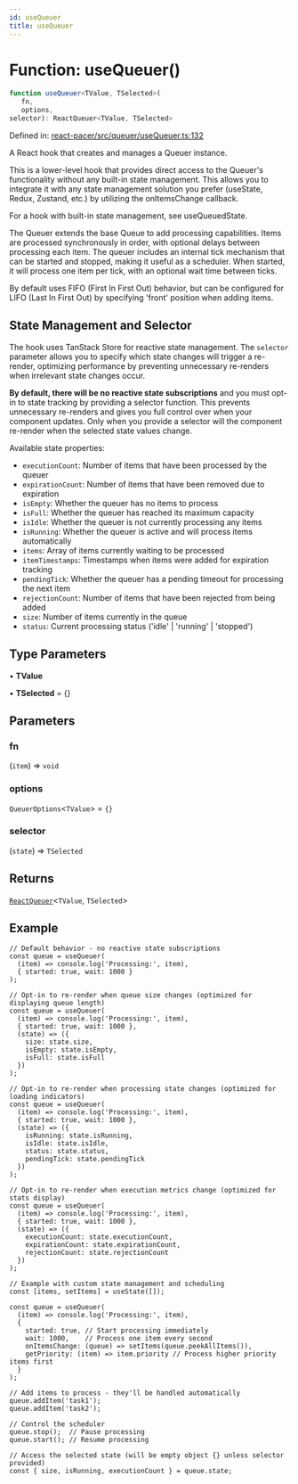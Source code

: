 ```yaml
---
id: useQueuer
title: useQueuer
---
```


<!-- DO NOT EDIT: this page is autogenerated from the type comments -->

# Function: useQueuer()

```ts
function useQueuer<TValue, TSelected>(
   fn, 
   options, 
selector): ReactQueuer<TValue, TSelected>
```

Defined in: [react-pacer/src/queuer/useQueuer.ts:132](https://github.com/TanStack/pacer/blob/main/packages/react-pacer/src/queuer/useQueuer.ts#L132)

A React hook that creates and manages a Queuer instance.

This is a lower-level hook that provides direct access to the Queuer's functionality without
any built-in state management. This allows you to integrate it with any state management solution
you prefer (useState, Redux, Zustand, etc.) by utilizing the onItemsChange callback.

For a hook with built-in state management, see useQueuedState.

The Queuer extends the base Queue to add processing capabilities. Items are processed
synchronously in order, with optional delays between processing each item. The queuer includes
an internal tick mechanism that can be started and stopped, making it useful as a scheduler.
When started, it will process one item per tick, with an optional wait time between ticks.

By default uses FIFO (First In First Out) behavior, but can be configured for LIFO
(Last In First Out) by specifying 'front' position when adding items.

## State Management and Selector

The hook uses TanStack Store for reactive state management. The `selector` parameter allows you
to specify which state changes will trigger a re-render, optimizing performance by preventing
unnecessary re-renders when irrelevant state changes occur.

**By default, there will be no reactive state subscriptions** and you must opt-in to state
tracking by providing a selector function. This prevents unnecessary re-renders and gives you
full control over when your component updates. Only when you provide a selector will the
component re-render when the selected state values change.

Available state properties:
- `executionCount`: Number of items that have been processed by the queuer
- `expirationCount`: Number of items that have been removed due to expiration
- `isEmpty`: Whether the queuer has no items to process
- `isFull`: Whether the queuer has reached its maximum capacity
- `isIdle`: Whether the queuer is not currently processing any items
- `isRunning`: Whether the queuer is active and will process items automatically
- `items`: Array of items currently waiting to be processed
- `itemTimestamps`: Timestamps when items were added for expiration tracking
- `pendingTick`: Whether the queuer has a pending timeout for processing the next item
- `rejectionCount`: Number of items that have been rejected from being added
- `size`: Number of items currently in the queue
- `status`: Current processing status ('idle' | 'running' | 'stopped')

## Type Parameters

• **TValue**

• **TSelected** = \{\}

## Parameters

### fn

(`item`) => `void`

### options

`QueuerOptions`\<`TValue`\> = `{}`

### selector

(`state`) => `TSelected`

## Returns

[`ReactQueuer`](../../interfaces/reactqueuer.md)\<`TValue`, `TSelected`\>

## Example

```tsx
// Default behavior - no reactive state subscriptions
const queue = useQueuer(
  (item) => console.log('Processing:', item),
  { started: true, wait: 1000 }
);

// Opt-in to re-render when queue size changes (optimized for displaying queue length)
const queue = useQueuer(
  (item) => console.log('Processing:', item),
  { started: true, wait: 1000 },
  (state) => ({
    size: state.size,
    isEmpty: state.isEmpty,
    isFull: state.isFull
  })
);

// Opt-in to re-render when processing state changes (optimized for loading indicators)
const queue = useQueuer(
  (item) => console.log('Processing:', item),
  { started: true, wait: 1000 },
  (state) => ({
    isRunning: state.isRunning,
    isIdle: state.isIdle,
    status: state.status,
    pendingTick: state.pendingTick
  })
);

// Opt-in to re-render when execution metrics change (optimized for stats display)
const queue = useQueuer(
  (item) => console.log('Processing:', item),
  { started: true, wait: 1000 },
  (state) => ({
    executionCount: state.executionCount,
    expirationCount: state.expirationCount,
    rejectionCount: state.rejectionCount
  })
);

// Example with custom state management and scheduling
const [items, setItems] = useState([]);

const queue = useQueuer(
  (item) => console.log('Processing:', item),
  {
    started: true, // Start processing immediately
    wait: 1000,    // Process one item every second
    onItemsChange: (queue) => setItems(queue.peekAllItems()),
    getPriority: (item) => item.priority // Process higher priority items first
  }
);

// Add items to process - they'll be handled automatically
queue.addItem('task1');
queue.addItem('task2');

// Control the scheduler
queue.stop();  // Pause processing
queue.start(); // Resume processing

// Access the selected state (will be empty object {} unless selector provided)
const { size, isRunning, executionCount } = queue.state;
```
